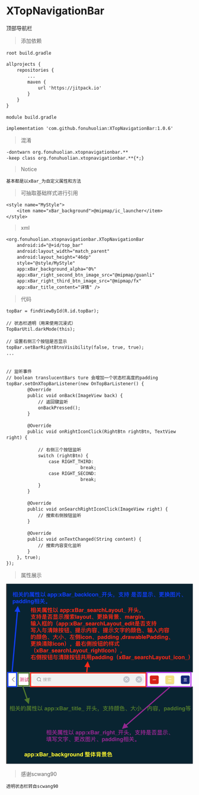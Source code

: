 # XTopNavigationBar
顶部导航栏

> 添加依赖

`root build.gradle `
```
allprojects {
    repositories {
        ...
        maven {
            url 'https://jitpack.io'
        }
    }
}
```
`module build.gradle `
```
implementation 'com.github.fonuhuolian:XTopNavigationBar:1.0.6'
```

> 混淆
```
-dontwarn org.fonuhuolian.xtopnavigationbar.**
-keep class org.fonuhuolian.xtopnavigationbar.**{*;}
```

> Notice
```
基本都是以xBar_为自定义属性和方法
```
> 可抽取基础样式进行引用
```
<style name="MyStyle">
    <item name="xBar_background">@mipmap/ic_launcher</item>
</style>
```

> xml

```
<org.fonuhuolian.xtopnavigationbar.XTopNavigationBar
    android:id="@+id/top_bar"
    android:layout_width="match_parent"
    android:layout_height="46dp"
    style="@style/MyStyle"
    app:xBar_background_alpha="0%"
    app:xBar_right_second_btn_image_src="@mipmap/guanli"
    app:xBar_right_third_btn_image_src="@mipmap/fx"
    app:xBar_title_content="详情" />
```

> 代码

```
topBar = findViewById(R.id.topBar);

// 状态栏透明（用来使用沉浸式）
TopBarUtil.darkMode(this);

// 设置右侧三个按钮是否显示
topBar.setBarRightBtnsVisibility(false, true, true);
...


// 监听事件
// boolean translucentBars ture 会增加一个状态栏高度的padding
topBar.setOnXTopBarListener(new OnTopBarListener() {
        @Override
        public void onBack(ImageView back) {
            // 返回键监听
            onBackPressed();
        }

        @Override
        public void onRightIconClick(RightBtn rightBtn, TextView right) {

            // 右侧三个按钮监听
            switch (rightBtn) {
                case RIGHT_THIRD:
                            break;
                case RIGHT_SECOND:
                            break;
            }
        }

        @Override
        public void onSearchRightIconClick(ImageView right) {
            // 搜索右侧按钮监听
        }

        @Override
        public void onTextChanged(String content) {
            // 搜索内容变化监听
        }
    }, true);
});
```

> 属性展示

![属性](https://github.com/fonuhuolian/XTopNavigationBar/blob/master/app/doc/info.png?raw=true)

> 感谢scwang90
```
透明状态栏转自scwang90
```
